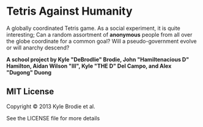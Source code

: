 # Tetris Against Humanity

A globally coordinated Tetris game. As a social experiment, it is quite interesting;
Can a random assortment of **anonymous** people from all over the globe coordinate for a
common goal? Will a pseudo-government evolve or will anarchy descend?

**A school project by Kyle "DeBrodlie" Brodie, John "Hamiltenacious D" Hamilton, Aidan Wilson "III", Kyle "THE D" Del Campo, and Alex "Dugong" Duong**

## MIT License

Copyright © 2013 Kyle Brodie et al.

See the LICENSE file for more details
